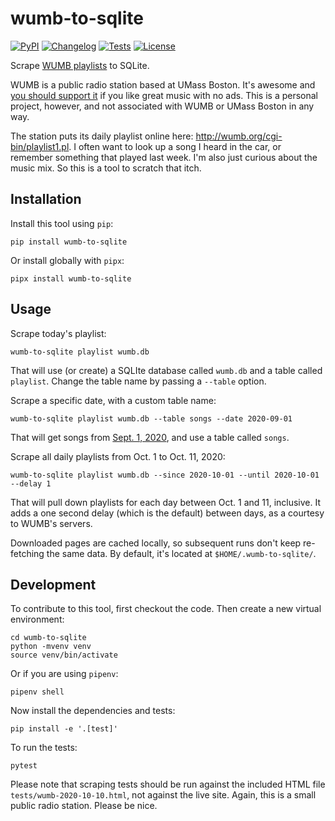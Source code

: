 # wumb-to-sqlite

[![PyPI](https://img.shields.io/pypi/v/wumb-to-sqlite.svg)](https://pypi.org/project/wumb-to-sqlite/)
[![Changelog](https://img.shields.io/github/v/release/eyeseast/wumb-to-sqlite?include_prereleases&label=changelog)](https://github.com/eyeseast/wumb-to-sqlite/releases)
[![Tests](https://github.com/eyeseast/wumb-to-sqlite/workflows/Test/badge.svg)](https://github.com/eyeseast/wumb-to-sqlite/actions?query=workflow%3ATest)
[![License](https://img.shields.io/badge/license-Apache%202.0-blue.svg)](https://github.com/eyeseast/wumb-to-sqlite/blob/master/LICENSE)

Scrape [WUMB playlists](http://wumb.org/cgi-bin/playlist1.pl) to SQLite.

WUMB is a public radio station based at UMass Boston. It's awesome and [you should support it](http://www.wumb.org/members/donate/) if you like great music with no ads. This is a personal project, however, and not associated with WUMB or UMass Boston in any way.

The station puts its daily playlist online here: http://wumb.org/cgi-bin/playlist1.pl. I often want to look up a song I heard in the car, or remember something that played last week. I'm also just curious about the music mix. So this is a tool to scratch that itch.

## Installation

Install this tool using `pip`:

    pip install wumb-to-sqlite

Or install globally with `pipx`:

    pipx install wumb-to-sqlite

## Usage

Scrape today's playlist:

    wumb-to-sqlite playlist wumb.db

That will use (or create) a SQLIte database called `wumb.db` and a table called `playlist`. Change the table name by passing a `--table` option.

Scrape a specific date, with a custom table name:

    wumb-to-sqlite playlist wumb.db --table songs --date 2020-09-01

That will get songs from [Sept. 1, 2020](http://wumb.org/cgi-bin/playlist1.pl?date=200901), and use a table called `songs`.

Scrape all daily playlists from Oct. 1 to Oct. 11, 2020:

    wumb-to-sqlite playlist wumb.db --since 2020-10-01 --until 2020-10-01 --delay 1

That will pull down playlists for each day between Oct. 1 and 11, inclusive. It adds a one second delay (which is the default) between days, as a courtesy to WUMB's servers.

Downloaded pages are cached locally, so subsequent runs don't keep re-fetching the same data. By default, it's located at `$HOME/.wumb-to-sqlite/`.

## Development

To contribute to this tool, first checkout the code. Then create a new virtual environment:

    cd wumb-to-sqlite
    python -mvenv venv
    source venv/bin/activate

Or if you are using `pipenv`:

    pipenv shell

Now install the dependencies and tests:

    pip install -e '.[test]'

To run the tests:

    pytest

Please note that scraping tests should be run against the included HTML file `tests/wumb-2020-10-10.html`, not against the live site. Again, this is a small public radio station. Please be nice.
